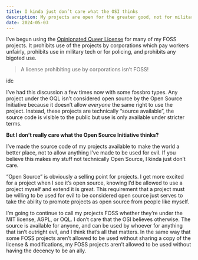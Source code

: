 ```yaml
---
title: I kinda just don’t care what the OSI thinks
description: My projects are open for the greater good, not for military, policing, or bigots
date: 2024-05-03
---
```


I’ve begun using the [Opinionated Queer License](https://oql.avris.it/) for many of my FOSS projects. It prohibits use of the projects by corporations which pay workers unfairly, prohibits use in military tech or for policing, and prohibits any bigoted use.

<div class="dm">
<blockquote>

A license prohibiting use by corporations isn’t FOSS!

</blockquote>
<div class="sent">

idc

</div>
</div>

I’ve had this discussion a few times now with some fossbro types. Any project under the OQL isn’t considered open source by the Open Source Initiative because it doesn’t allow _everyone_ the same right to use the project. Instead, these projects are technically “source available”, the source code is visible to the public but use is only available under stricter terms.

**But I don’t really care what the Open Source Initiative thinks?**

I’ve made the source code of my projects available to make the world a better place, not to allow anything I’ve made to be used for evil. If you believe this makes my stuff not technically Open Source, I kinda just don’t care.

“Open Source” is obviously a selling point for projects. I get more excited for a project when I see it’s open source, knowing I’d be allowed to use a project myself and extend it is great. This requirement that a project must be willing to be used for evil to be considered open source just serves to take the ability to promote projects as open source from people like myself.

I’m going to continue to call my projects FOSS whether they’re under the MIT license, AGPL, or OQL. I don’t care that the OSI believes otherwise. The source is available for anyone, and can be used by whoever for anything that isn’t outright evil, and I think that’s all that matters. In the same way that some FOSS projects aren’t allowed to be used without sharing a copy of the license & modifications, my FOSS projects aren’t allowed to be used without having the decency to be an ally.
